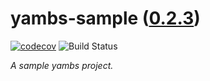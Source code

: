 <!--
    =====================================
    generator=datazen
    version=3.1.2
    hash=ddb032aa6f6d06584f52cbac2062ea94
    =====================================
-->

# yambs-sample ([0.2.3](https://github.com/vkottler/yambs-sample/releases/tag/0.2.3))

[![codecov](https://codecov.io/gh/vkottler/yambs-sample/branch/master/graph/badge.svg)](https://codecov.io/gh/vkottler/yambs-sample)
![Build Status](https://github.com/vkottler/yambs-sample/actions/workflows/yambs-project.yml/badge.svg)

*A sample yambs project.*
